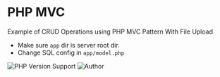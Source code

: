 
# PHP MVC 
Example of CRUD Operations using PHP MVC Pattern 
With File Upload

- Make sure `app` dir is server root dir.
- Change SQL config in `app/model.php`


![PHP Version Support](https://img.shields.io/badge/php-7.4.29-brightgreen)
![Author](https://img.shields.io/badge/By-Abhishek%20Kumar%20Pathak-brightgreen)

